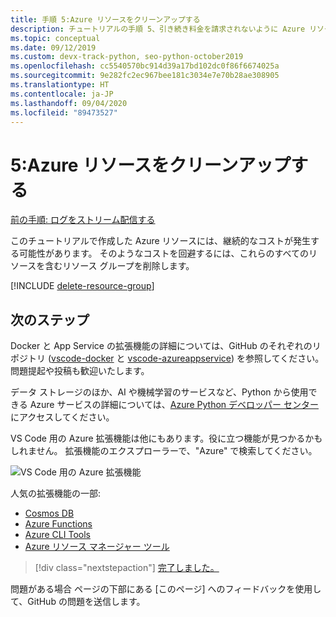 ```yaml
---
title: 手順 5:Azure リソースをクリーンアップする
description: チュートリアルの手順 5、引き続き料金を請求されないように Azure リソースをクリーンアップする。
ms.topic: conceptual
ms.date: 09/12/2019
ms.custom: devx-track-python, seo-python-october2019
ms.openlocfilehash: cc5540570bc914d39a17bd102dc0f86f6674025a
ms.sourcegitcommit: 9e282fc2ec967bee181c3034e7e70b28ae308905
ms.translationtype: HT
ms.contentlocale: ja-JP
ms.lasthandoff: 09/04/2020
ms.locfileid: "89473527"
---
```

# <a name="5-clean-up-azure-resources"></a>5:Azure リソースをクリーンアップする

[前の手順: ログをストリーム配信する](tutorial-deploy-containers-04.md)

このチュートリアルで作成した Azure リソースには、継続的なコストが発生する可能性があります。 そのようなコストを回避するには、これらのすべてのリソースを含むリソース グループを削除します。

[!INCLUDE [delete-resource-group](includes/delete-resource-group.md)]

## <a name="next-steps"></a>次のステップ

Docker と App Service の拡張機能の詳細については、GitHub のそれぞれのリポジトリ ([vscode-docker](https://github.com/Microsoft/vscode-docker) と [vscode-azureappservice](https://github.com/Microsoft/vscode-azureappservice)) を参照してください。 問題提起や投稿も歓迎いたします。

データ ストレージのほか、AI や機械学習のサービスなど、Python から使用できる Azure サービスの詳細については、[Azure Python デベロッパー センター](https://docs.microsoft.com/python/azure/?view=azure-python)にアクセスしてください。

VS Code 用の Azure 拡張機能は他にもあります。役に立つ機能が見つかるかもしれません。 拡張機能のエクスプローラーで、"Azure" で検索してください。

![VS Code 用の Azure 拡張機能](media/deploy-containers/azure-extensions-for-visual-studio-code.png)

人気の拡張機能の一部:

- [Cosmos DB](https://marketplace.visualstudio.com/items?itemName=ms-azuretools.vscode-cosmosdb)
- [Azure Functions](https://marketplace.visualstudio.com/items?itemName=ms-azuretools.vscode-azurefunctions)
- [Azure CLI Tools](https://marketplace.visualstudio.com/items?itemName=ms-vscode.azurecli)
- [Azure リソース マネージャー ツール](https://marketplace.visualstudio.com/items?itemName=msazurermtools.azurerm-vscode-tools)

> [!div class="nextstepaction"]
> [完了しました。](https://docs.microsoft.com/python/azure/?view=azure-python)

問題がある場合 ページの下部にある [このページ] へのフィードバックを使用して、GitHub の問題を送信します。
